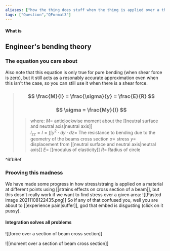 ```yaml
---
aliases: ["how the thing does stuff when the thing is applied over a thing (thats the technical term)"]
tags: ["Question","QFormat3"]
---
```


#### What is
## Engineer's bending theory
### The equation you care about

Also note that this equation is only true for pure bending (when shear force is zero), but it still acts as a resonably accurate approximation even when this isn't the case, so you can still use it when there is a shear force.

> ### $$ \frac{M}{I} = \frac{\sigma}{y} = \frac{E}{R} $$
>  ### $$ \sigma = \frac{My}{I} $$
>> where:
>> $M=$ anticlockwise moment about the [[neutral surface and neutral axis|neutral axis]]  
>> $I_{zz}=I=\int \int y^{2} \cdot dy\cdot dz=$ The resistance to bending due to the geometry of the beams cross section
>> $\sigma=$ stress
>> $y=$ displacement from [[neutral surface and neutral axis|neutral axis]]
>> $E=$ [[modulus of elasticity]]
>> $R=$ Radius of circle

^6fb9ef

### Prooving this madness
We have made some progress in how stress/straing is applied on a material at different points using [[strains effects on cross section of a beam]], but this dosn't really work if we want to find stress over a given area:
![[Pasted image 20211108122435.png]]
So if any of that confused you, well you are about to [[experience pain|suffer]], god that embed is disgusting (click on it pussy).

#### Integration solves all problems
![[force over a section of beam cross section]]

![[moment over a section of beam cross section]]
